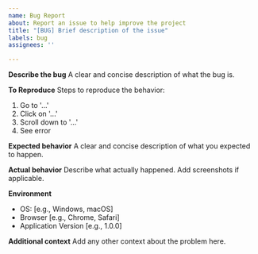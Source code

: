 ```yaml
---
name: Bug Report
about: Report an issue to help improve the project
title: "[BUG] Brief description of the issue"
labels: bug
assignees: ''

---
```


**Describe the bug**
A clear and concise description of what the bug is.

**To Reproduce**
Steps to reproduce the behavior:
1. Go to '...'
2. Click on '...'
3. Scroll down to '...'
4. See error

**Expected behavior**
A clear and concise description of what you expected to happen.

**Actual behavior**
Describe what actually happened. Add screenshots if applicable.

**Environment**
- OS: [e.g., Windows, macOS]
- Browser [e.g., Chrome, Safari]
- Application Version [e.g., 1.0.0]

**Additional context**
Add any other context about the problem here.
